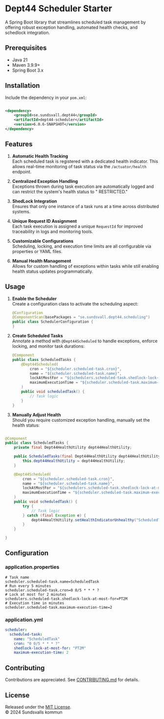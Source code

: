 # Dept44 Scheduler Starter

A Spring Boot library that streamlines scheduled task management by offering robust exception handling, automated health
checks, and schedlock integration.

## Prerequisites

- Java 21
- Maven 3.9.9+
- Spring Boot 3.x

## Installation

Include the dependency in your `pom.xml`:

```xml

<dependency>
	<groupId>se.sundsvall.dept44</groupId>
	<artifactId>dept44-scheduler</artifactId>
	<version>6.0.6-SNAPSHOT</version>
</dependency>
```

## Features

1. **Automatic Health Tracking**  
   Each scheduled task is registered with a dedicated health indicator. This allows real-time monitoring of task status
   via the `/actuator/health` endpoint.

2. **Centralized Exception Handling**  
   Exceptions thrown during task execution are automatically logged and can restrict the system's health status to "
   RESTRICTED."

3. **ShedLock Integration**  
   Ensures that only one instance of a task runs at a time across distributed systems.

4. **Unique Request ID Assignment**  
   Each task execution is assigned a unique `RequestId` for improved traceability in logs and monitoring tools.

5. **Customizable Configurations**  
   Scheduling, locking, and execution time limits are all configurable via properties or YAML files.

6. **Manual Health Management**  
   Allows for custom handling of exceptions within tasks while still enabling health status updates programmatically.

## Usage

1. **Enable the Scheduler**  
   Create a configuration class to activate the scheduling aspect:

   ```java
   @Configuration
   @ComponentScan(basePackages = "se.sundsvall.dept44.scheduling")
   public class SchedulerConfiguration {
   }
   ```
2. **Create Scheduled Tasks**  
   Annotate a method with `@Dept44Scheduled` to handle exceptions, enforce locking, and monitor task durations:

   ```java
   @Component
   public class ScheduledTasks {
       @Dept44Scheduled(
           cron = "${scheduler.scheduled-task.cron}",
           name = "${scheduler.scheduled-task.name}",
           lockAtMostFor = "${schedulers.scheduled-task.shedlock-lock-at-most-for}",
           maximumExecutionTime = "${scheduler.scheduled-task.maximum-execution-time}"
       )
       public void scheduledTask() {
           // Task logic
       }
   }
   ```
3. **Manually Adjust Health**  
   Should you require customized exception handling, manually set the health status:

```java

@Component
public class ScheduledTasks {
	private final Dept44HealthUtility dept44HealthUtility;

	public ScheduledTasks(final Dept44HealthUtility dept44HealthUtility) {
		this.dept44HealthUtility = dept44HealthUtility;
	}

	@Dept44Scheduled(
		cron = "${scheduler.scheduled-task.cron}",
		name = "${scheduler.scheduled-task.name}",
		lockAtMostFor = "${schedulers.scheduled-task.shedlock-lock-at-most-for}",
		maximumExecutionTime = "${scheduler.scheduled-task.maximum-execution-time}"
	)
	public void scheduledTask() {
		try {
			// Task logic
		} catch (final Exception e) {
			dept44HealthUtility.setHealthIndicatorUnhealthy("ScheduledTask", e.getMessage());
		}
	}

}

```

## Configuration

### application.properties

```properties
# Task name
scheduler.scheduled-task.name=ScheduledTask
# Run every 5 minutes
scheduler.scheduled-task.cron=0 0/5 * * * ?
# Lock at most for 2 minutes
schedulers.scheduled-task.shedlock-lock-at-most-for=PT2M
# Execution time in minutes
scheduler.scheduled-task.maximum-execution-time=2
```

### application.yml

```yaml
scheduler:
  scheduled-task:
    name: "ScheduledTask"
    cron: "0 0/5 * * * ?"
    shedlock-lock-at-most-for: "PT2M"
    maximum-execution-time: 2
```

## Contributing

Contributions are appreciated.
See [CONTRIBUTING.md](https://github.com/Sundsvallskommun/.github/blob/main/.github/CONTRIBUTING.md) for details.

## License

Released under the [MIT License](https://github.com/Sundsvallskommun/.github/blob/main/LICENSE).  
© 2024 Sundsvalls kommun
